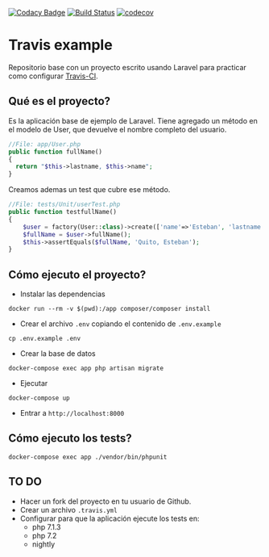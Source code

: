 [![Codacy Badge](https://api.codacy.com/project/badge/Grade/e1b69802bcf3441d877de89e8772a699)](https://app.codacy.com/app/ignaciojonas/travis-example_2?utm_source=github.com&utm_medium=referral&utm_content=Unicen-Tupar/travis-example&utm_campaign=Badge_Grade_Dashboard)
[![Build Status](https://travis-ci.com/Unicen-Tupar/travis-example.svg?branch=master)](https://travis-ci.com/Unicen-Tupar/travis-example)
[![codecov](https://codecov.io/gh/Unicen-Tupar/travis-example/branch/master/graph/badge.svg)](https://codecov.io/gh/Unicen-Tupar/travis-example)
# Travis example
Repositorio base con un proyecto escrito usando Laravel para practicar como configurar [Travis-CI](https://travis-ci.org/).

## Qué es el proyecto?
Es la aplicación base de ejemplo de Laravel.
Tiene agregado un método en el modelo de User, que devuelve el nombre completo del usuario.

```php
//File: app/User.php
public function fullName()
{
  return "$this->lastname, $this->name";
}
```
Creamos ademas un test que cubre ese método.

```php
//File: tests/Unit/userTest.php
public function testfullName()
{
    $user = factory(User::class)->create(['name'=>'Esteban', 'lastname' => 'Quito']);
    $fullName = $user->fullName();
    $this->assertEquals($fullName, 'Quito, Esteban');
}
```

## Cómo ejecuto el proyecto?
* Instalar las dependencias
```
docker run --rm -v $(pwd):/app composer/composer install
```
* Crear el archivo `.env` copiando el contenido de `.env.example`
```
cp .env.example .env
```
* Crear la base de datos
```
docker-compose exec app php artisan migrate
```
* Ejecutar
```
docker-compose up
```
* Entrar a `http://localhost:8000`

## Cómo ejecuto los tests?
```
docker-compose exec app ./vendor/bin/phpunit
```

## TO DO
* Hacer un fork del proyecto en tu usuario de Github.
* Crear un archivo `.travis.yml`
* Configurar para que la aplicación ejecute los tests en:
  * php 7.1.3
  * php 7.2
  * nightly
